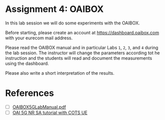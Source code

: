 # Assignment 4: OAIBOX

In this lab session we will do some experiments with the OAIBOX.

Before starting, please create an account at https://dashboard.oaibox.com with your eurecom mail address.

Please read the OAIBOX manual and in particular Labs `1`, `2`, `3`, and `4` during the lab session. The instructor will change the parameters according tot he instruction and the students will read and document the measurements using the dashboard. 

Please also write a short interpretation of the results.

# References

- [ ] [OAIBOX5GLabManual.pdf](OAIBOX5GLabManual.pdf)
- [ ] [OAI 5G NR SA tutorial with COTS UE](https://gitlab.eurecom.fr/oai/openairinterface5g/-/blob/develop/doc/NR_SA_Tutorial_COTS_UE.md)
